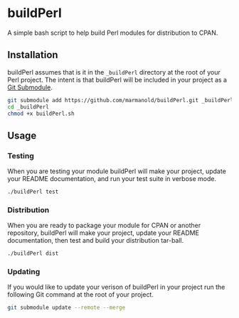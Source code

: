 # buildPerl

A simple bash script to help build Perl modules for distribution to CPAN.

## Installation

buildPerl assumes that is it in the `_buildPerl` directory at the root of your Perl project.  The intent is that buildPerl will be included in your project as a [Git Submodule](https://github.com/blog/2104-working-with-submodules).

```bash
git submodule add https://github.com/marmanold/buildPerl.git _buildPerl 
cd _buildPerl
chmod +x buildPerl.sh
```

## Usage

### Testing

When you are testing your module buildPerl will make your project, update your README documentation, and run your test suite in verbose mode.

```bash
./buildPerl test
```

### Distribution

When you are ready to package your module for CPAN or another repository, buildPerl will make your project, update your README documentation, then test and build your distribution tar-ball.

```bash
./buildPerl dist
```

### Updating

If you would like to update your verison of buildPerl in your project run the following Git command at the root of your project.

```bash
git submodule update --remote --merge
```